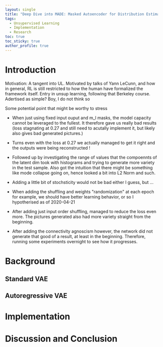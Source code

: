 ```yaml
---
layout: single
title: "Deep Dive into MADE: Masked Autoencoder for Distribution Estimation"
tags:
  - Unsupervised Learning
  - Implementation
  - Research
toc: true
toc_sticky: true
author_profile: true
---
```


# Introduction
Motivation: A tangent into UL.
Motivated by talks of Yann LeCunn, and how in general, RL is still restricted to how the human have formalized the framework itself.
Entry in unsup learning, following that Berkeley course.
Adertised as simple? Boy, I do not think so

Some potential point that might be worthy to stress
- When just using fixed input ouput and m_l masks, the model capacity cannot be leveraged to the fullest.
It therefore gave us really bad results (loss stagnating at 0.27 and still need to acutally implement it, but likely also gives bad generated pictures.)
- Turns even with the loss at 0.27 we actually managed to get it right and the outputs were being reconstructed !
- Followed up by investigating the range of values that the compoennts of the latent dim took with histograms and trying to generate more variety in the test sample. Also got the intuition that there might be something like mode collapse going on, hence looked a bit into L2 Norm and such.
- Adding a little bit of stochsticity would not be bad either I guess, but ...
- When adding the shuffling and weights "randomization" at each epoch for example, we should have better learning behavior, or so I hypotherised as of 2020-04-21

- After adding just input order shuffling, managed to reduce the loss even more. The pictures generated also had more variety straight from the beginning.
- After adding the connectivity agnoscism however, the network did not generate that good of a result, at least in the beginning.
Therefore, running some experiments overnight to see how it progresses.


# Background

## Standard VAE

## Autoregressive VAE

# Implementation

# Discussion and Conclusion

